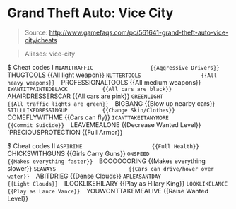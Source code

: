# Grand Theft Auto: Vice City

> Source: http://www.gamefaqs.com/pc/561641-grand-theft-auto-vice-city/cheats

> Aliases: vice-city

$ Cheat codes I
    `MIAMITRAFFIC                  {{Aggressive Drivers}} 
    `THUGTOOLS                     {{All light weapon}} 
    `NUTTERTOOLS                   {{All heavy weapons}} 
    `PROFESSIONALTOOLS             {{All medium weapons}} 
    `IWANTITPAINTEDBLACK           {{All cars are black}} 
    `AHAIRDRESSERSCAR              {{All cars are pink}} 
    `GREENLIGHT                    {{All traffic lights are green}} 
    `BIGBANG                       {{Blow up nearby cars}} 
    `STILLLIKEDRESSINGUP           {{Change Skin/Clothes}} 
    `COMEFLYWITHME                 {{Cars can fly}} 
    `ICANTTAKEITANYMORE            {{Commit Suicide}} 
    `LEAVEMEALONE                  {{Decrease Wanted Level}} 
    `PRECIOUSPROTECTION            {{Full Armor}} 

$ Cheat codes II
    `ASPIRINE                      {{Full Health}} 
    `CHICKSWITHGUNS                {{Girls Carry Guns}} 
    `ONSPEED                       {{Makes everything faster}} 
    `BOOOOOORING                   {{Makes everything slower}} 
    `SEAWAYS                       {{Cars can drive/hover over water}} 
    `ABITDRIEG                     {{Dense Clouds}} 
    `APLEASANTDAY                  {{Light Clouds}} 
    `ILOOKLIKEHILARY               {{Play as Hilary King}} 
    `LOOKLIKELANCE                 {{Play as Lance Vance}} 
    `YOUWONTTAKEMEALIVE            {{Raise Wanted Level}} 

